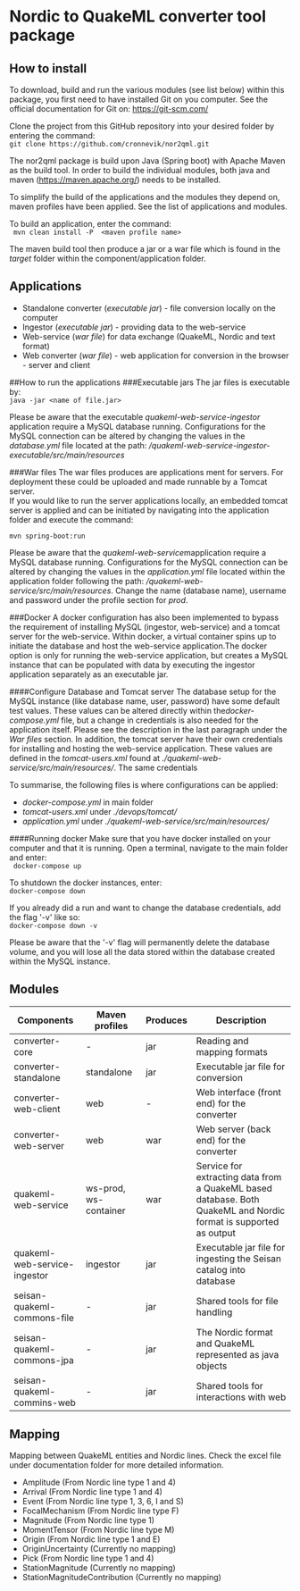 # Nordic to QuakeML converter tool package

## How to install
To download, build and run the various modules (see list below) within this package, you first need to have installed Git on you computer. See the official documentation for Git on: https://git-scm.com/

Clone the project from this GitHub repository into your desired folder by entering the command:\
``` git clone https://github.com/cronnevik/nor2qml.git ```

The nor2qml package is build upon Java (Spring boot) with Apache Maven as the build tool. In order to build the individual modules, both java and maven (https://maven.apache.org/) needs to be installed.

To simplify the build of the applications and the modules they depend on, maven profiles have been applied. See the list of applications and modules. 

To build an application, enter the command:\
``` mvn clean install -P  <maven profile name>```

The maven build tool then produce a jar or a war file which is found in the *target* folder within the component/application folder.

## Applications
* Standalone converter (*executable jar*) - file conversion locally on the computer
* Ingestor (*executable jar*) - providing data to the web-service
* Web-service (*war file*) for data exchange (QuakeML, Nordic and text format)
* Web converter (*war file*) - web application for conversion in the browser - server and client

##How to run the applications
###Executable jars
The jar files is executable by:\
``` java -jar <name of file.jar> ```

Please be aware that the executable *quakeml-web-service-ingestor* application require a MySQL database running.
Configurations for the MySQL connection can be altered by changing the values in the *database.yml* file located at
the path: */quakeml-web-service-ingestor-executable/src/main/resources*

###War files
The war files produces are applications ment for servers. For deployment these could be uploaded and made runnable by a Tomcat server.\
If you would like to run the server applications locally, an embedded tomcat server is applied and can be initiated by navigating into the application folder
and execute the command: 

``` mvn spring-boot:run ```

Please be aware that the *quakeml-web-service*mapplication require a MySQL database running.
Configurations for the MySQL connection can be altered by changing the values in the *application.yml* file located within the application folder
following the path: */quakeml-web-service/src/main/resources*. Change the name (database name), username and password 
under the profile section for *prod*.

###Docker
A docker configuration has also been implemented to bypass the requirement of installing 
MySQL (ingestor, web-service) and a tomcat server for the web-service. Within docker, a virtual container spins up 
to initiate the database and host the web-service application.The docker option is only for running the
web-service application, but creates a MySQL instance that can be populated with data by executing the ingestor application
separately as an executable jar.

####Configure Database and Tomcat server
The database setup for the MySQL instance (like database name, user, password) have some default test values. 
These values can be altered directly within the*docker-compose.yml* file, 
but a change in credentials is also needed for the application itself. Please see the description
in the last paragraph under the *War files* section. In addition, the tomcat server have their own credentials for 
installing and hosting the web-service application. These values are defined in the *tomcat-users.xml* found 
at *./quakeml-web-service/src/main/resources/*. The same credentials 

To summarise, the following files is where configurations can be applied:
 - *docker-compose.yml* in main folder
 - *tomcat-users.xml* under *./devops/tomcat/*
 - *application.yml* under *./quakeml-web-service/src/main/resources/*

####Running docker
Make sure that you have docker installed on your computer and that it is running.
Open a terminal, navigate to the main folder and enter:\
``` docker-compose up```

To shutdown the docker instances, enter:\
``` docker-compose down ```

If you already did a run and want to change the database credentials,  add the flag '-v' like so:\
``` docker-compose down -v ```

Please be aware that the '-v' flag will permanently delete the database volume, and you will lose all the data stored
within the database created within the MySQL instance.

## Modules
Components | Maven profiles | Produces | Description
---------- |----------- |----------- | -----------
converter-core | - | jar |Reading and mapping formats 
converter-standalone | standalone | jar | Executable jar file for conversion
converter-web-client | web | - |Web interface (front end) for the converter
converter-web-server | web | war |Web server (back end) for the converter
quakeml-web-service | ws-prod, ws-container | war | Service for extracting data from a QuakeML based database. Both QuakeML and Nordic format is supported as output
quakeml-web-service-ingestor | ingestor | jar |Executable jar file for ingesting the Seisan catalog into database
seisan-quakeml-commons-file | - | jar | Shared tools for file handling
seisan-quakeml-commons-jpa | - | jar | The Nordic format and QuakeML represented as java objects
seisan-quakeml-commins-web | - | jar | Shared tools for interactions with web

## Mapping
Mapping between QuakeML entities and Nordic lines. Check the excel file under documentation folder for more detailed information.

- Amplitude (From Nordic line type 1 and 4)
- Arrival (From Nordic line type 1 and 4)
- Event (From Nordic line type 1, 3, 6, I and S)
- FocalMechanism (From Nordic line type F)
- Magnitude (From Nordic line type 1)
- MomentTensor (From Nordic line type M)
- Origin (From Nordic line type 1 and E)
- OriginUncertainty (Currently no mapping)
- Pick (From Nordic line type 1 and 4)
- StationMagnitude (Currently no mapping)
- StationMagnitudeContribution (Currently no mapping)
